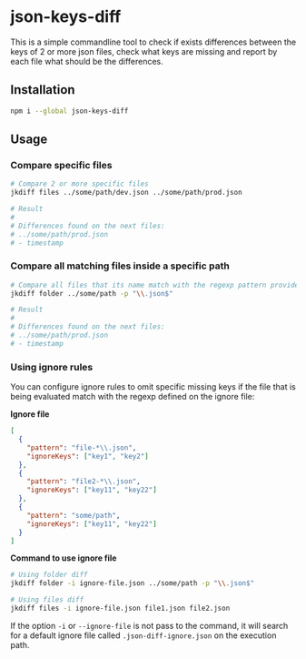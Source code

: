 # json-keys-diff

This is a simple commandline tool to check if exists differences between the keys of 2 or more json files, check what
keys are missing and report by each file what should be the differences.

## Installation

```bash
npm i --global json-keys-diff
```

## Usage

### Compare specific files

```bash
# Compare 2 or more specific files
jkdiff files ../some/path/dev.json ../some/path/prod.json 

# Result
#
# Differences found on the next files:
# ../some/path/prod.json 
# - timestamp
```

### Compare all matching files inside a specific path

```bash
# Compare all files that its name match with the regexp pattern provided
jkdiff folder ../some/path -p "\\.json$"  

# Result
#
# Differences found on the next files:
# ../some/path/prod.json 
# - timestamp
```

### Using ignore rules

You can configure ignore rules to omit specific missing keys if the file that is being evaluated match with the regexp
defined on the ignore file:

**Ignore file**

```json
[
  {
    "pattern": "file-*\\.json",
    "ignoreKeys": ["key1", "key2"]
  },
  {
    "pattern": "file2-*\\.json",
    "ignoreKeys": ["key11", "key22"]
  },
  {
    "pattern": "some/path",
    "ignoreKeys": ["key11", "key22"]
  }
]
```

**Command to use ignore file**

```bash
# Using folder diff
jkdiff folder -i ignore-file.json ../some/path -p "\\.json$" 

# Using files diff
jkdiff files -i ignore-file.json file1.json file2.json
```

If the option `-i` or `--ignore-file` is not pass to the command, it will search for a default ignore file called
`.json-diff-ignore.json` on the execution path.

